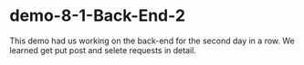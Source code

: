 # demo-8-1-Back-End-2
This demo had us working on the back-end for the second day in a row. We learned get put post and selete requests in detail.

